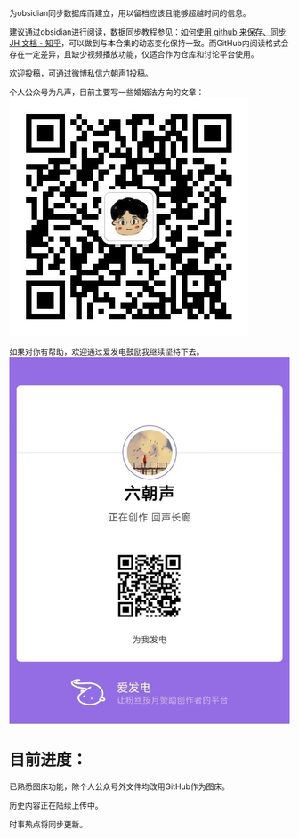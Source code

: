 为obsidian同步数据库而建立，用以留档应该且能够超越时间的信息。

建议通过obsidian进行阅读，数据同步教程参见：[如何使用 github 来保存、同步 JH 文档 - 知乎](https://zhuanlan.zhihu.com/p/380200295)，可以做到与本合集的动态变化保持一致。而GitHub内阅读格式会存在一定差异，且缺少视频播放功能，仅适合作为仓库和讨论平台使用。

欢迎投稿，可通过微博私信[六朝声1](https://weibo.com/u/7774067855)投稿。

个人公众号为凡声，目前主要写一些婚姻法方向的文章：[![qrcode1673893952732.jpg](https://raw.githubusercontent.com/bluntvoice/mypic/main/qrcode1673893952732.jpg)](https://raw.githubusercontent.com/bluntvoice/mypic/main/qrcode1673893952732.jpg)

如果对你有帮助，欢迎通过爱发电鼓励我继续坚持下去。
![](https://raw.githubusercontent.com/bluntvoice/mypic/main/%E5%BE%AE%E4%BF%A1%E5%9B%BE%E7%89%87_20230119002956.jpg)
# 目前进度：
已熟悉图床功能，除个人公众号外文件均改用GitHub作为图床。

历史内容正在陆续上传中。

时事热点将同步更新。